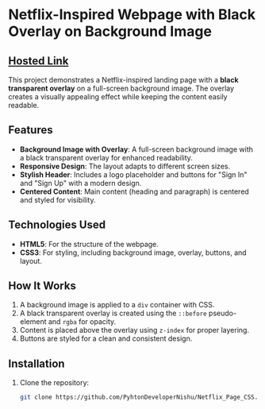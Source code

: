 # Netflix-Inspired Webpage with Black Overlay on Background Image

## [Hosted Link](https://pyhtondevelopernishu.github.io/Netflix_Page_CSS/)

This project demonstrates a Netflix-inspired landing page with a **black transparent overlay** on a full-screen background image. The overlay creates a visually appealing effect while keeping the content easily readable.

## Features
- **Background Image with Overlay**: A full-screen background image with a black transparent overlay for enhanced readability.
- **Responsive Design**: The layout adapts to different screen sizes.
- **Stylish Header**: Includes a logo placeholder and buttons for "Sign In" and "Sign Up" with a modern design.
- **Centered Content**: Main content (heading and paragraph) is centered and styled for visibility.

## Technologies Used
- **HTML5**: For the structure of the webpage.
- **CSS3**: For styling, including background image, overlay, buttons, and layout.

## How It Works
1. A background image is applied to a `div` container with CSS.
2. A black transparent overlay is created using the `::before` pseudo-element and `rgba` for opacity.
3. Content is placed above the overlay using `z-index` for proper layering.
4. Buttons are styled for a clean and consistent design.

## Installation
1. Clone the repository:
   ```bash
   git clone https://github.com/PyhtonDeveloperNishu/Netflix_Page_CSS.git
